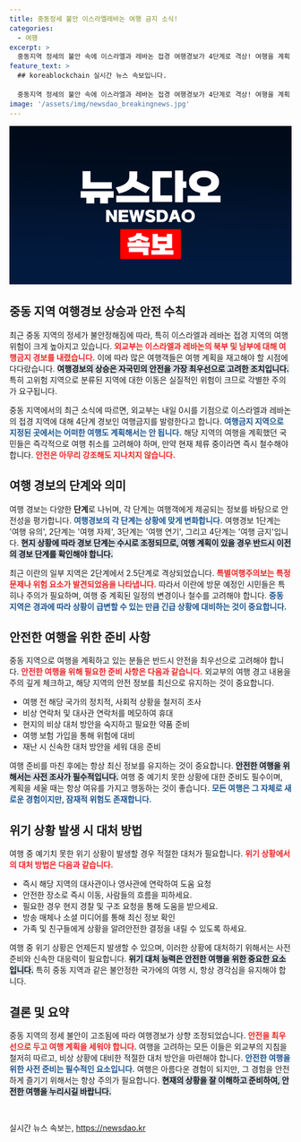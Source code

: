 ```yaml
---
title: 중동정세 불안 이스라엘레바논 여행 금지 소식!
categories:
  - 여행
excerpt: >
  중동지역 정세의 불안 속에 이스라엘과 레바논 접경 여행경보가 4단계로 격상! 여행을 계획 중인 당신, 취소는 필수! 더 이상 안전하지 않은 이 지역의 상황을 놓치지 마세요!
feature_text: >
  ## koreablockchain 실시간 뉴스 속보입니다.

  중동지역 정세의 불안 속에 이스라엘과 레바논 접경 여행경보가 4단계로 격상! 여행을 계획 중인 당신, 취소는 필수! 더 이상 안전하지 않은 이 지역의 상황을 놓치지 마세요!
image: '/assets/img/newsdao_breakingnews.jpg'
---
```


<p><img src="/assets/img/newsdao_breakingnews.jpg" alt="koreablockchain 속보" /></p>

<h2 data-ke-size="size26">중동 지역 여행경보 상승과 안전 수칙</h2>

<p data-ke-size="size16">최근 중동 지역의 정세가 불안정해짐에 따라, 특히 이스라엘과 레바논 접경 지역의 여행 위험이 크게 높아지고 있습니다. <b><span style="color: #ee2323;">외교부는 이스라엘과 레바논의 북부 및 남부에 대해 여행금지 경보를 내렸습니다.</span></b> 이에 따라 많은 여행객들은 여행 계획을 재고해야 할 시점에 다다랐습니다. <b><span style="background-color: #21538527;">여행경보의 상승은 자국민의 안전을 가장 최우선으로 고려한 조치입니다.</span></b> 특히 고위험 지역으로 분류된 지역에 대한 이동은 실질적인 위험이 크므로 각별한 주의가 요구됩니다.</p>

<p data-ke-size="size16">중동 지역에서의 최근 소식에 따르면, 외교부는 내일 0시를 기점으로 이스라엘과 레바논의 접경 지역에 대해 4단계 경보인 여행금지를 발령한다고 합니다. <b><span style="color: #1a5490;">여행금지 지역으로 지정된 곳에서는 어떠한 여행도 계획해서는 안 됩니다.</span></b> 해당 지역의 여행을 계획했던 국민들은 즉각적으로 여행 취소를 고려해야 하며, 만약 현재 체류 중이라면 즉시 철수해야 합니다. <b><span style="color: #ee2323;">안전은 아무리 강조해도 지나치지 않습니다.</span></b></p>

<h2 data-ke-size="size26">여행 경보의 단계와 의미</h2>

<p data-ke-size="size16">여행 경보는 다양한 <b>단계</b>로 나뉘며, 각 단계는 여행객에게 제공되는 정보를 바탕으로 안전성을 평가합니다. <b><span style="color: #1a5490;">여행경보의 각 단계는 상황에 맞게 변화합니다.</span></b> 여행경보 1단계는 '여행 유의', 2단계는 '여행 자제', 3단계는 '여행 연기', 그리고 4단계는 '여행 금지'입니다. <b><span style="background-color: #21538527;">현지 상황에 따라 경보 단계는 수시로 조정되므로, 여행 계획이 있을 경우 반드시 이전의 경보 단계를 확인해야 합니다.</span></b></p>

<p data-ke-size="size16">최근 이란의 일부 지역은 2단계에서 2.5단계로 격상되었습니다. <b><span style="color: #ee2323;">특별여행주의보는 특정 문제나 위험 요소가 발견되었음을 나타냅니다.</span></b> 따라서 이란에 방문 예정인 시민들은 특히나 주의가 필요하며, 여행 중 계획된 일정의 변경이나 철수를 고려해야 합니다. <b><span style="color: #1a5490;">중동 지역은 경과에 따라 상황이 급변할 수 있는 만큼 긴급 상황에 대비하는 것이 중요합니다.</span></b></p>

<h2 data-ke-size="size26">안전한 여행을 위한 준비 사항</h2>

<p data-ke-size="size16">중동 지역으로 여행을 계획하고 있는 분들은 반드시 안전을 최우선으로 고려해야 합니다. <b><span style="color: #ee2323;">안전한 여행을 위해 필요한 준비 사항은 다음과 같습니다.</span></b> 외교부의 여행 경고 내용을 주의 깊게 체크하고, 해당 지역의 안전 정보를 최신으로 유지하는 것이 중요합니다.</p>

<ul>
<li>여행 전 해당 국가의 정치적, 사회적 상황을 철저히 조사</li>
<li>비상 연락처 및 대사관 연락처를 메모하여 휴대</li>
<li>현지의 비상 대처 방안을 숙지하고 필요한 약품 준비</li>
<li>여행 보험 가입을 통해 위험에 대비</li>
<li>재난 시 신속한 대처 방안을 세워 대응 준비</li>
</ul>

<p data-ke-size="size16">여행 준비를 마친 후에는 항상 최신 정보를 유지하는 것이 중요합니다. <b><span style="background-color: #21538527;">안전한 여행을 위해서는 사전 조사가 필수적입니다.</span></b> 여행 중 예기치 못한 상황에 대한 준비도 필수이며, 계획을 세울 때는 항상 여유를 가지고 행동하는 것이 좋습니다. <b><span style="color: #1a5490;">모든 여행은 그 자체로 새로운 경험이지만, 잠재적 위험도 존재합니다.</span></b></p>

<h2 data-ke-size="size26">위기 상황 발생 시 대처 방법</h2>

<p data-ke-size="size16">여행 중 예기치 못한 위기 상황이 발생할 경우 적절한 대처가 필요합니다. <b><span style="color: #ee2323;">위기 상황에서의 대처 방법은 다음과 같습니다.</span></b></p>

<ul>
<li>즉시 해당 지역의 대사관이나 영사관에 연락하여 도움 요청</li>
<li>안전한 장소로 즉시 이동, 사람들의 흐름을 피하세요.</li>
<li>필요한 경우 현지 경찰 및 구조 요청을 통해 도움을 받으세요.</li>
<li>방송 매체나 소셜 미디어를 통해 최신 정보 확인</li>
<li>가족 및 친구들에게 상황을 알려안전한 결정을 내릴 수 있도록 하세요.</li>
</ul>

<p data-ke-size="size16">여행 중 위기 상황은 언제든지 발생할 수 있으며, 이러한 상황에 대처하기 위해서는 사전 준비와 신속한 대응력이 필요합니다. <b><span style="background-color: #21538527;">위기 대처 능력은 안전한 여행을 위한 중요한 요소입니다.</span></b> 특히 중동 지역과 같은 불안정한 국가에의 여행 시, 항상 경각심을 유지해야 합니다.</p>

<h2 data-ke-size="size26">결론 및 요약</h2>

<p data-ke-size="size16">중동 지역의 정세 불안이 고조됨에 따라 여행경보가 상향 조정되었습니다. <b><span style="color: #ee2323;">안전을 최우선으로 두고 여행 계획을 세워야 합니다.</span></b> 여행을 고려하는 모든 이들은 외교부의 지침을 철저히 따르고, 비상 상황에 대비한 적절한 대처 방안을 마련해야 합니다. <b><span style="color: #1a5490;">안전한 여행을 위한 사전 준비는 필수적인 요소입니다.</span></b> 여행은 아름다운 경험이 되지만, 그 경험을 안전하게 즐기기 위해서는 항상 주의가 필요합니다. <b><span style="background-color: #21538527;">현재의 상황을 잘 이해하고 준비하여, 안전한 여행을 누리시길 바랍니다.</span></b></p>

<p data-ke-size="size16">&nbsp;</p>
실시간 뉴스 속보는, <a href="https://newsdao.kr" rel="dofollow">https://newsdao.kr</a>


